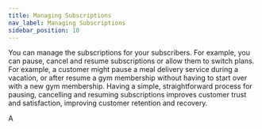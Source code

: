 ```yaml
---
title: Managing Subscriptions
nav_label: Managing Subscriptions
sidebar_position: 10
---
```


You can manage the subscriptions for your subscribers. For example, you can pause, cancel and resume subscriptions or allow them to switch plans. For example, a customer might pause a meal delivery service during a vacation, or after resume a gym membership without having to start over with a new gym membership. Having a simple, straightforward process for pausing, cancelling and resuming subscriptions improves customer trust and satisfaction, improving customer retention and recovery. 

A 


